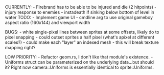CURRENTLY:
    - Firebrand has to be able to be injured and die (2 hitpoints)
        - injury response to enemies
        - instadeath if sinking below bottom of level in water
TODO:
    - Implement game UI
    - cmdline arg to use original gameboy aspect ratio (160x144) and viewport width

BUGS:
    - white single-pixel lines between sprites at some offsets, likely do to pixel snapping
        - could outset sprites a half pixel (what's apixel at different scales?)
        - could make each "layer" an indexed mesh
            - this will break texture mapping right?


LOW PRIORITY:
    - Refactor geom.rs, I don't like that module's existence.
    - Uniforms struct can be parameterized on the underlying data...but should it? Right now camera::Uniforms is essentially identical to sprite::Uniforms.

